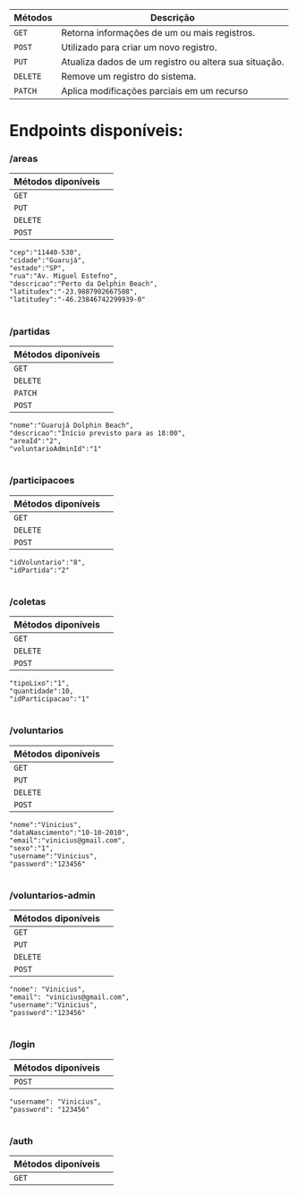 | Métodos | Descrição |
|---|---|
| `GET` | Retorna informações de um ou mais registros. |
| `POST` | Utilizado para criar um novo registro. |
| `PUT` | Atualiza dados de um registro ou altera sua situação. |
| `DELETE` | Remove um registro do sistema. |
| `PATCH` | Aplica modificações parciais em um recurso 

# Endpoints disponíveis:

### /areas
| Métodos diponíveis | |
|---|---|
|`GET`|
|`PUT`| 
|`DELETE`|
|`POST`| 
    "cep":"11440-530",
    "cidade":"Guarujá",
    "estado":"SP",
    "rua":"Av. Miguel Estefno",
    "descricao":"Perto da Delphin Beach",
    "latitudex":"-23.9887902667508",
    "latitudey":"-46.23846742299939-0"



	
#

### /partidas
| Métodos diponíveis | |
|---|---|
|`GET`| 
|`DELETE`|
|`PATCH`|
|`POST`|
    "nome":"Guarujá Dolphin Beach",
    "descricao":"Início previsto para as 18:00",
    "areaId":"2",
    "voluntarioAdminId":"1"

#

### /participacoes
| Métodos diponíveis | |
|---|---|
|`GET`|
|`DELETE`|
|`POST`|
	"idVoluntario":"8",
    "idPartida":"2"
#

### /coletas
| Métodos diponíveis | |
|---|---|
|`GET`| 
|`DELETE`|
|`POST`|
    "tipoLixo":"1",
    "quantidade":10,
    "idParticipacao":"1"
#

### /voluntarios
| Métodos diponíveis | |
|---|---|
|`GET`| 
|`PUT`|
|`DELETE`|
|`POST`|
	"nome":"Vinicius",
    "dataNascimento":"10-10-2010",
    "email":"vinicius@gmail.com",
    "sexo":"1",
    "username":"Vinicius",
    "password":"123456"
#

### /voluntarios-admin
| Métodos diponíveis | |
|---|---|
|`GET`|
|`PUT`|
|`DELETE`|
|`POST`|
    "nome": "Vinicius",
    "email": "vinicius@gmail.com",
	"username":"Vinicius",
    "password":"123456"

#

### /login
| Métodos diponíveis | | 
|---|---|
|`POST`|
    "username": "Vinicius",
    "password": "123456"
#

### /auth
| Métodos diponíveis | |
|---|---|
|`GET`|